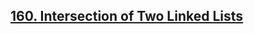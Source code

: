 ## <a href="https://leetcode.com/problems/intersection-of-two-linked-lists/">160. Intersection of Two Linked Lists</a>
